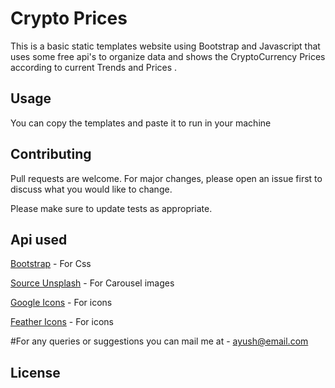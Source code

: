 # Crypto Prices

This is a basic static templates website using Bootstrap and Javascript that uses some free api's to organize data and shows the CryptoCurrency Prices according to current Trends and Prices .

## Usage


You can copy the templates and paste it to run in your machine


## Contributing
Pull requests are welcome. For major changes, please open an issue first to discuss what you would like to change.

Please make sure to update tests as appropriate.

## Api used
[Bootstrap](https://getbootstrap.com/) - For Css

[Source Unsplash](https://source.unsplash.com/) - For Carousel images

[Google Icons](https://fonts.google.com/icons) - For icons

[Feather Icons](https://feathericons.com/) - For icons

#For any queries or suggestions you can mail me at - ayush@email.com
## License
